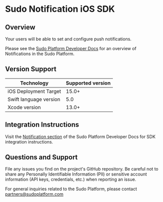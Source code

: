 # Sudo Notification iOS SDK

## Overview

Your users will be able to set and configure push notifications.

Please see the [Sudo Platform Developer Docs](https://sudoplatform.com/docs) for an overview of Notifications in the Sudo Platform.

## Version Support

| Technology             | Supported version |
| ---------------------- | ----------------- |
| iOS Deployment Target  | 15.0+             |
| Swift language version | 5.0               |
| Xcode version          | 13.0+             |

## Integration Instructions

Visit the [Notification section](https://sudoplatform.com/docs/guides/notifications) of the Sudo Platform Developer Docs for SDK integration instructions.

## Questions and Support

File any issues you find on the project's GitHub repository. Be careful not to share any Personally Identifiable Information (PII) or sensitive account information (API keys, credentials, etc.) when reporting an issue.

For general inquiries related to the Sudo Platform, please contact [partners@sudoplatform.com](mailto:partners@sudoplatform.com)
